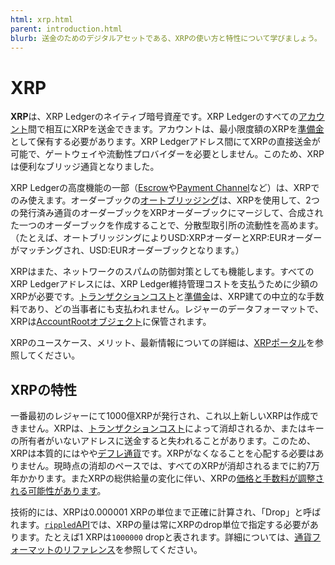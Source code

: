```yaml
---
html: xrp.html
parent: introduction.html
blurb: 送金のためのデジタルアセットである、XRPの使い方と特性について学びましょう。
---
```

# XRP

**XRP**は、XRP Ledgerのネイティブ暗号資産です。XRP Ledgerのすべての[アカウント](accounts.html)間で相互にXRPを送金できます。アカウントは、最小限度額のXRPを[準備金](reserves.html)として保有する必要があります。XRP Ledgerアドレス間にてXRPの直接送金が可能で、ゲートウェイや流動性プロバイダーを必要としません。このため、XRPは便利なブリッジ通貨となりました。

XRP Ledgerの高度機能の一部（[Escrow](escrow.html)や[Payment Channel](use-payment-channels.html)など）は、XRPでのみ使えます。オーダーブックの[オートブリッジング](https://ripple.com/dev-blog/introducing-offer-autobridging/)は、XRPを使用して、2つの発行済み通貨のオーダーブックをXRPオーダーブックにマージして、合成された一つのオーダーブックを作成することで、分散型取引所の流動性を高めます。（たとえば、オートブリッジングによりUSD:XRPオーダーとXRP:EURオーダーがマッチングされ、USD:EURオーダーブックとなります。）

XRPはまた、ネットワークのスパムの防御対策としても機能します。すべてのXRP Ledgerアドレスには、XRP Ledger維持管理コストを支払うために少額のXRPが必要です。[トランザクションコスト](transaction-cost.html)と[準備金](reserves.html)は、XRP建ての中立的な手数料であり、どの当事者にも支払われません。レジャーのデータフォーマットで、XRPは[AccountRootオブジェクト](accountroot.html)に保管されます。

XRPのユースケース、メリット、最新情報についての詳細は、[XRPポータル](https://ripple.com/xrp-portal/)を参照してください。

## XRPの特性

一番最初のレジャーにて1000億XRPが発行され、これ以上新しいXRPは作成できません。XRPは、[トランザクションコスト](transaction-cost.html)によって消却されるか、またはキーの所有者がいないアドレスに送金すると失われることがあります。このため、XRPは本質的にはやや[デフレ通貨](https://en.wikipedia.org/wiki/Deflation)です。XRPがなくなることを心配する必要はありません。現時点の消却のペースでは、すべてのXRPが消却されるまでに約7万年かかります。またXRPの総供給量の変化に伴い、XRPの[価格と手数料が調整される可能性があります](fee-voting.html)。

技術的には、XRPは0.000001 XRPの単位まで正確に計算され、「Drop」と呼ばれます。[`rippled`API](rippled-api.html)では、XRPの量は常にXRPのdrop単位で指定する必要があります。たとえば1 XRPは`1000000` dropと表されます。詳細については、[通貨フォーマットのリファレンス](currency-formats.html)を参照してください。

